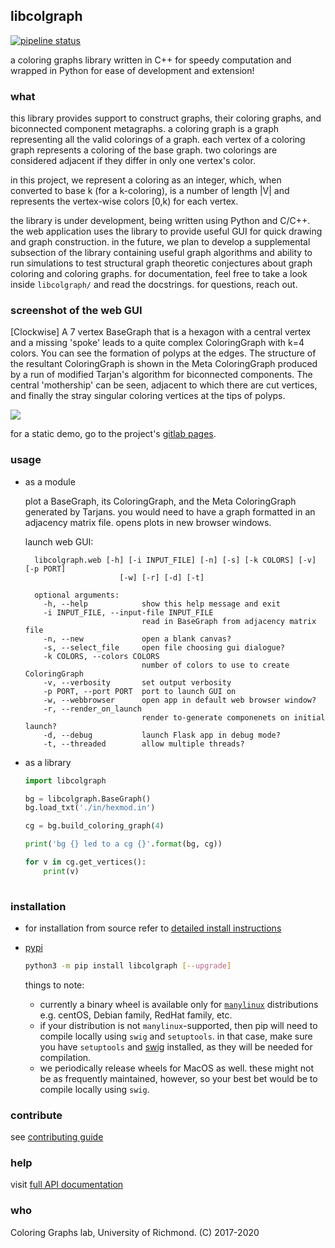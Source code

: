 ## libcolgraph
[![pipeline status](https://aalok-sathe.gitlab.io/libcolgraph/build.svg?v=415249603)](https://gitlab.com/aalok-sathe/libcolgraph)

a coloring graphs library written in C++ for speedy computation and wrapped in
Python for ease of development and extension!

### what
this library provides support to construct graphs, their coloring graphs, and
biconnected component metagraphs.
a coloring graph is a graph representing all the valid colorings of a graph.
each vertex of a coloring graph represents a coloring of the base graph.
two colorings are considered adjacent if they differ in only one vertex's color.

in this project, we represent a coloring as an integer, which, when converted to
base k (for a k-coloring), is a number of length |V| and represents the vertex-wise
colors [0,k) for each vertex.

the library is under development, being written using Python and C/C++.
the web application uses the library to provide useful GUI for quick drawing and
graph construction.
in the future, we plan to develop a supplemental subsection of the library containing
useful graph algorithms and ability to run simulations to test structural graph theoretic
conjectures about graph coloring and coloring graphs.
for documentation, feel free to take a look inside `libcolgraph/` and read the docstrings.
for questions, reach out.

### screenshot of the web GUI

  [Clockwise]
  A 7 vertex BaseGraph that is a hexagon with a central vertex and a missing 'spoke'
  leads to a quite complex ColoringGraph with k=4 colors. You can see the formation of
  polyps at the edges. The structure of the resultant ColoringGraph is shown in the
  Meta ColoringGraph produced by a run of modified Tarjan's algorithm for biconnected
  components. The central 'mothership' can be seen, adjacent to which there are cut
  vertices, and finally the stray singular coloring vertices at the tips of polyps.

  <img src="https://i.imgur.com/TusisoA.png" />

  for a static demo, go to the project's [gitlab pages](https://aalok-sathe.gitlab.io/libcolgraph). 

### usage
- as a module

  plot a BaseGraph, its ColoringGraph, and the Meta
  ColoringGraph generated by Tarjans. you would need to
  have a graph formatted in an adjacency matrix file.
  opens plots in new browser windows.

  launch web GUI:
  ```
    libcolgraph.web [-h] [-i INPUT_FILE] [-n] [-s] [-k COLORS] [-v] [-p PORT]
                       [-w] [-r] [-d] [-t]

    optional arguments:
      -h, --help            show this help message and exit
      -i INPUT_FILE, --input-file INPUT_FILE
                            read in BaseGraph from adjacency matrix file
      -n, --new             open a blank canvas?
      -s, --select_file     open file choosing gui dialogue?
      -k COLORS, --colors COLORS
                            number of colors to use to create ColoringGraph
      -v, --verbosity       set output verbosity
      -p PORT, --port PORT  port to launch GUI on
      -w, --webbrowser      open app in default web browser window?
      -r, --render_on_launch
                            render to-generate componenets on initial launch?
      -d, --debug           launch Flask app in debug mode?
      -t, --threaded        allow multiple threads?
  ```

- as a library

    ```python
    import libcolgraph

    bg = libcolgraph.BaseGraph()
    bg.load_txt('./in/hexmod.in')

    cg = bg.build_coloring_graph(4)

    print('bg {} led to a cg {}'.format(bg, cg))

    for v in cg.get_vertices():
        print(v)
        
    ```


### installation

- for installation from source
    refer to [detailed install instructions](INSTALL.md)


- [pypi](https://pypi.org/project/libcolgraph/)

    ```bash
    python3 -m pip install libcolgraph [--upgrade]
    ```

    things to note:
    - currently a binary wheel is available only for [`manylinux`](https://www.python.org/dev/peps/pep-0513/)
      distributions e.g. centOS, Debian family, RedHat family, etc.
    - if your distribution is not `manylinux`-supported, then pip
      will need to compile locally using `swig` and `setuptools`.
      in that case, make sure you have `setuptools` and
      [swig](http://www.swig.org/download.html) installed, as they
      will be needed for compilation.
    - we periodically release wheels for MacOS as well. these
      might not be as frequently maintained, however, so your best
      bet would be to compile locally using `swig`.


### contribute

see [contributing guide](CONTRIBUTING.md)

### help

visit [full API documentation](https://aalok-sathe.gitlab.io/libcolgraph)


### who

Coloring Graphs lab, University of Richmond.
(C) 2017-2020





















